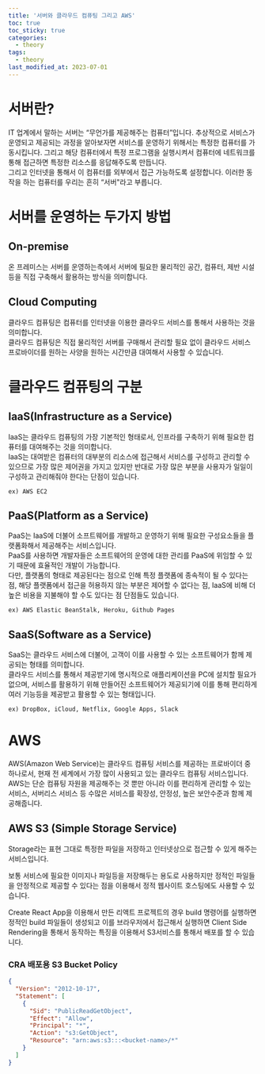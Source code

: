 ```yaml
---
title: '서버와 클라우드 컴퓨팅 그리고 AWS'
toc: true
toc_sticky: true
categories:
  - theory
tags:
  - theory
last_modified_at: 2023-07-01
---
```


# 서버란?

IT 업계에서 말하는 서버는 “무언가를 제공해주는 컴퓨터”입니다.
추상적으로 서비스가 운영되고 제공되는 과정을 알아보자면 서비스를 운영하기 위해서는 특정한 컴퓨터를 가동시킵니다.
그리고 해당 컴퓨터에서 특정 프로그램을 실행시켜서 컴퓨터에 네트워크를 통해 접근하면 특정한 리소스를 응답해주도록 만듭니다.  
그리고 인터넷을 통해서 이 컴퓨터를 외부에서 접근 가능하도록 설정합니다. 이러한 동작을 하는 컴퓨터를 우리는 흔히 “서버"라고 부릅니다.

# 서버를 운영하는 두가지 방법

## On-premise

온 프레미스는 서버를 운영하는측에서 서버에 필요한 물리적인 공간, 컴퓨터, 제반 시설등을 직접 구축해서 활용하는 방식을 의미합니다.

## Cloud Computing

클라우드 컴퓨팅은 컴퓨터를 인터넷을 이용한 클라우드 서비스를 통해서 사용하는 것을 의미합니다.  
클라우드 컴퓨팅은 직접 물리적인 서버를 구매해서 관리할 필요 없이 클라우드 서비스 프로바이더를 원하는 사양을 원하는 시간만큼 대여해서 사용할 수 있습니다.

# 클라우드 컴퓨팅의 구분

## IaaS(Infrastructure as a Service)

IaaS는 클라우드 컴퓨팅의 가장 기본적인 형태로서, 인프라를 구축하기 위해 필요한 컴퓨터를 대여해주는 것을 의미합니다.  
IaaS는 대여받은 컴퓨터의 대부분의 리소스에 접근해서 서비스를 구성하고 관리할 수 있으므로 가장 많은 제어권을 가지고 있지만 반대로 가장 많은 부분을 사용자가 일일이 구성하고 관리해줘야 한다는 단점이 있습니다.

`ex) AWS EC2`

## PaaS(Platform as a Service)

PaaS는 IaaS에 더불어 소프트웨어를 개발하고 운영하기 위해 필요한 구성요소들을 플랫폼화해서 제공해주는 서비스입니다.  
PaaS를 사용하면 개발자들은 소프트웨어의 운영에 대한 관리를 PaaS에 위임할 수 있기 때문에 효율적인 개발이 가능합니다.  
다만, 플랫폼의 형태로 제공된다는 점으로 인해 특정 플랫폼에 종속적이 될 수 있다는 점, 해당 플랫폼에서 접근을 허용하지 않는 부분은 제어할 수 없다는 점, IaaS에 비해 더 높은 비용을 지불해야 할 수도 있다는 점 단점들도 있습니다.

`ex) AWS Elastic BeanStalk, Heroku, Github Pages`

## SaaS(Software as a Service)

SaaS는 클라우드 서비스에 더불어, 고객이 이를 사용할 수 있는 소프트웨어가 함께 제공되는 형태를 의미합니다.  
클라우드 서비스를 통해서 제공받기에 명시적으로 애플리케이션을 PC에 설치할 필요가 없으며, 서비스를 활용하기 위해 만들어진 소프트웨어가 제공되기에 이를 통해 편리하게 여러 기능등을 제공받고 활용할 수 있는 형태입니다.

`ex) DropBox, iCloud, Netflix, Google Apps, Slack`

# AWS

AWS(Amazon Web Service)는 클라우드 컴퓨팅 서비스를 제공하는 프로바이더 중 하나로서, 현재 전 세계에서 가장 많이 사용되고 있는 클라우드 컴퓨팅 서비스입니다.  
AWS는 단순 컴퓨팅 자원을 제공해주는 것 뿐만 아니라 이를 편리하게 관리할 수 있는 서비스, 서버리스 서비스 등 수많은 서비스를 확장성, 안정성, 높은 보안수준과 함께 제공해줍니다.

## AWS S3 (Simple Storage Service)

Storage라는 표현 그대로 특정한 파일을 저장하고 인터넷상으로 접근할 수 있게 해주는 서비스입니다.

보통 서비스에 필요한 이미지나 파일등을 저장해두는 용도로 사용하지만 정적인 파일들을 안정적으로 제공할 수 있다는 점을 이용해서 정적 웹사이트 호스팅에도 사용할 수 있습니다.

Create React App을 이용해서 만든 리액트 프로젝트의 경우 build 명령어를 실행하면 정적인 build 파일들이 생성되고 이를 브라우저에서 접근해서 실행하면 Client Side Rendering을 통해서 동작하는 특징을 이용해서 S3서비스를 통해서 배포를 할 수 있습니다.

### CRA 배포용 S3 Bucket Policy

```json
{
  "Version": "2012-10-17",
  "Statement": [
    {
      "Sid": "PublicReadGetObject",
      "Effect": "Allow",
      "Principal": "*",
      "Action": "s3:GetObject",
      "Resource": "arn:aws:s3:::<bucket-name>/*"
    }
  ]
}
```
